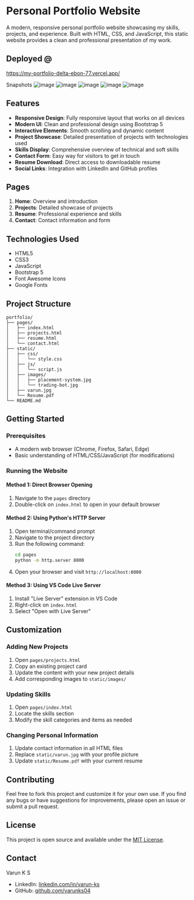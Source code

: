 # Personal Portfolio Website

A modern, responsive personal portfolio website showcasing my skills, projects, and experience. Built with HTML, CSS, and JavaScript, this static website provides a clean and professional presentation of my work.

## Deployed @
https://my-portfolio-delta-ebon-77.vercel.app/

Snapshots
![image](https://github.com/user-attachments/assets/b10199b1-9771-46fb-9070-6624010ce27d)
![image](https://github.com/user-attachments/assets/643fe7bc-ac95-4209-8423-f43031fcc010)
![image](https://github.com/user-attachments/assets/08802924-ffbf-4e6e-ad75-f3ae65ae3871)
![image](https://github.com/user-attachments/assets/15579974-71ca-48a2-ae68-1317f9ffd2c2)
![image](https://github.com/user-attachments/assets/f896de63-fbfc-4c26-957c-217a3930cdb4)


## Features

- **Responsive Design**: Fully responsive layout that works on all devices
- **Modern UI**: Clean and professional design using Bootstrap 5
- **Interactive Elements**: Smooth scrolling and dynamic content
- **Project Showcase**: Detailed presentation of projects with technologies used
- **Skills Display**: Comprehensive overview of technical and soft skills
- **Contact Form**: Easy way for visitors to get in touch
- **Resume Download**: Direct access to downloadable resume
- **Social Links**: Integration with LinkedIn and GitHub profiles

## Pages

1. **Home**: Overview and introduction
2. **Projects**: Detailed showcase of projects
3. **Resume**: Professional experience and skills
4. **Contact**: Contact information and form

## Technologies Used

- HTML5
- CSS3
- JavaScript
- Bootstrap 5
- Font Awesome Icons
- Google Fonts

## Project Structure

```
portfolio/
├── pages/
│   ├── index.html
│   ├── projects.html
│   ├── resume.html
│   └── contact.html
├── static/
│   ├── css/
│   │   └── style.css
│   ├── js/
│   │   └── script.js
│   ├── images/
│   │   ├── placement-system.jpg
│   │   └── trading-bot.jpg
│   ├── varun.jpg
│   └── Resume.pdf
└── README.md
```

## Getting Started

### Prerequisites

- A modern web browser (Chrome, Firefox, Safari, Edge)
- Basic understanding of HTML/CSS/JavaScript (for modifications)

### Running the Website

#### Method 1: Direct Browser Opening
1. Navigate to the `pages` directory
2. Double-click on `index.html` to open in your default browser

#### Method 2: Using Python's HTTP Server
1. Open terminal/command prompt
2. Navigate to the project directory
3. Run the following command:
   ```bash
   cd pages
   python -m http.server 8000
   ```
4. Open your browser and visit `http://localhost:8000`

#### Method 3: Using VS Code Live Server
1. Install "Live Server" extension in VS Code
2. Right-click on `index.html`
3. Select "Open with Live Server"

## Customization

### Adding New Projects
1. Open `pages/projects.html`
2. Copy an existing project card
3. Update the content with your new project details
4. Add corresponding images to `static/images/`

### Updating Skills
1. Open `pages/index.html`
2. Locate the skills section
3. Modify the skill categories and items as needed

### Changing Personal Information
1. Update contact information in all HTML files
2. Replace `static/varun.jpg` with your profile picture
3. Update `static/Resume.pdf` with your current resume

## Contributing

Feel free to fork this project and customize it for your own use. If you find any bugs or have suggestions for improvements, please open an issue or submit a pull request.

## License

This project is open source and available under the [MIT License](LICENSE).

## Contact

Varun K S
- LinkedIn: [linkedin.com/in/varun-ks](https://linkedin.com/in/varun-ks)
- GitHub: [github.com/varunks04](https://github.com/varunks04) 
